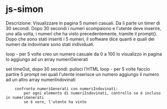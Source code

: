 # js-simon

Descrizione:
Visualizzare in pagina 5 numeri casuali.
Da lì parte un timer di 30 secondi.
Dopo 30 secondi i numeri scompaiono e l'utente deve inserire, uno alla volta, i numeri che ha visto precedentemente, tramite il prompt().
Dopo che sono stati inseriti i 5 numeri, il software dice quanti e quali dei numeri da indovinare sono stati individuati.




loop - per 5 volte
    creo un numero casuale da 0 a 100
        lo visualizzo in pagina
        lo aggiungo ad un array numeriGenerati



set timeOut, dopo 30 secondi:
pulisci l'HTML
loop - per 5 volte
        faccio partire 5 prompt nei quali l'utente inserisce un numero
            aggiungo il numero ad un altro array numeriIndovinati
        
        confronto numeriGenerati con numeriIndovinati:
            per ogni elemento di numeriIndovinati, controllo se è incluso in numeriGenerati
            se è vero, l'utente ha vinto
